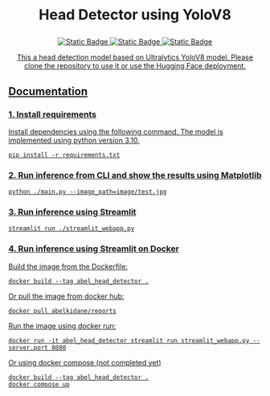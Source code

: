 <h1><p align="center">Head Detector using YoloV8</p></h1>


<p align="center">
  <a href="https://github.com/AbelKidane-abita/Reports/blob/main/notebooks/Report.ipynb"><img  alt="Static Badge" src="https://img.shields.io/badge/Report-Jupyter%20Notebook-orange" target="_blank">
   <a  href="https://huggingface.co/spaces/AbelKidane/headdetector" ><img alt="Static Badge" src="https://img.shields.io/badge/%F0%9F%A4%97-Hugging%20Face-yellow" target="_blank"> 
     <a  href="https://hub.docker.com/r/abelkidane/reports" ><img alt="Static Badge" src="https://img.shields.io/badge/docker-abelkidane%2Freports-blue?logo=docker" target="_blank"> 
    
</p> 
     
<p align="center">
  This a head detection model based on Ultralytics YoloV8 model. Please clone the repository to use it or use the Hugging Face deployment.
</p>

<h2>Documentation</h2>

### 1. Install requirements

Install dependencies using the following command. The model is implemented using python version 3.10. 
```
pip install -r requirements.txt

```

### 2. Run inference from CLI and show the results using Matplotlib
```
python ./main.py --image_path=image/test.jpg

```

### 3. Run inference using Streamlit
```
streamlit run ./streamlit_webapp.py

```
### 4. Run inference using Streamlit on Docker

Build the image from the Dockerfile:
```
docker build --tag abel_head_detector .
```


Or pull the image from docker hub:
```
docker pull abelkidane/reports
```

Run the image using docker run:
```
docker run -it abel_head_detector streamlit run streamlit_webapp.py --server.port 8080
```

Or using docker compose (not completed yet)
```
docker build --tag abel_head_detector .
docker compose up

```
